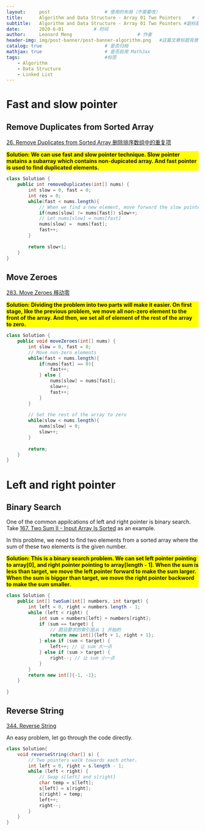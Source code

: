 ```yaml
---
layout:     post   				    # 使用的布局（不需要改）
title:      Algorithm and Data Structure - Array 01 Two Pointers   	# 标题 
subtitle:   Algorithm and Data Structure - Array 01 Two Pointers #副标题
date:       2020-6-01			# 时间
author:     Leonard Meng						# 作者
header-img: img/post-banner/post-banner-algorithm.png 	#这篇文章标题背景图片
catalog: true 						# 是否归档
mathjax: true                       # 是否启用 MathJax
tags:								#标签
    - Algorithm
    - Data Structure
    - Linked List
---
```


# Fast and slow pointer
## Remove Duplicates from Sorted Array
[26. Remove Duplicates from Sorted Array 删除排序数组中的重复项](https://leetcode.com/problems/remove-duplicates-from-sorted-array/)

<p style="background:yellow; font-weight:bold">
Solution: We can use fast and slow pointer technique. Slow pointer matains a subarray which contains non-dupicated array. And fast pointer is used to find duplicated elements.
</p>

```java
class Solution {
    public int removeDuplicates(int[] nums) {
        int slow = 0, fast = 0;
        int res = 0;
        while(fast < nums.length){
            // When we find a new element, move forward the slow pointer.
            if(nums[slow] != nums[fast]) slow++;
            // Let nums[slow] = nums[fast]
            nums[slow] =  nums[fast];
            fast++;
        }
        
        return slow+1;
    }
}
```
## Move Zeroes
[283. Move Zeroes 移动零](https://leetcode.com/problems/move-zeroes/)


<p style="background:yellow; font-weight:bold">
Solution: Dividing the problem into two parts will make it easier. On first stage, like the previous problem, we move all non-zero element to the front of the array. And then, we set all of element of the rest of the array to zero.
</p>

```java
class Solution {
    public void moveZeroes(int[] nums) {
        int slow = 0, fast = 0;
        // Move non-zero elements
        while(fast < nums.length){
            if(nums[fast] == 0){
                fast++;
            } else {
                nums[slow] = nums[fast];
                slow++;
                fast++;
            }
        }
        
        // Set the rest of the array to zero
        while(slow < nums.length){
            nums[slow] = 0;
            slow++;
        }
        
        return;
    }
}
```

# Left and right pointer

## Binary Search
One of the common appilcations of left and right pointer is binary search. Take [167. Two Sum II - Input Array Is Sorted](https://leetcode.com/problems/two-sum-ii-input-array-is-sorted/) as an example.

In this problme, we need to find two elements from a sorted array where the sum of these two elements is the given number.

<p style="background:yellow; font-weight:bold">
Solution: This is a binary search problem. We can set left pointer pointing to array[0], and right pointer pointing to array[length - 1]. When the sum is less than target, we move the left pointer forward to make the sum larger. When the sum is bigger than target, we move the right pointer backword to make the sum smaller.
</p>

```java
class Solution {
    public int[] twoSum(int[] numbers, int target) {
        int left = 0, right = numbers.length - 1;
        while (left < right) {
            int sum = numbers[left] + numbers[right];
            if (sum == target) {
                // 题目要求的索引是从 1 开始的
                return new int[]{left + 1, right + 1};
            } else if (sum < target) {
                left++; // 让 sum 大一点
            } else if (sum > target) {
                right--; // 让 sum 小一点
            }
        }
        return new int[]{-1, -1};
    }
    
}
```

## Reverse String
[344. Reverse String](https://leetcode.com/problems/reverse-string/)

An easy problem, let go through the code directly.

```java
class Solution{
    void reverseString(char[] s) {
        // Two pointers walk towards each other.
        int left = 0, right = s.length - 1;
        while (left < right) {
            // Swap s[left] and s[right]
            char temp = s[left];
            s[left] = s[right];
            s[right] = temp;
            left++;
            right--;
        }
    }
}

```